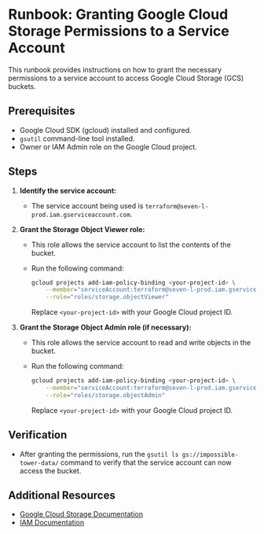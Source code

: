 # Runbook: Granting Google Cloud Storage Permissions to a Service Account

This runbook provides instructions on how to grant the necessary permissions to a service account to access Google Cloud Storage (GCS) buckets.

## Prerequisites

*   Google Cloud SDK (gcloud) installed and configured.
*   `gsutil` command-line tool installed.
*   Owner or IAM Admin role on the Google Cloud project.

## Steps

1.  **Identify the service account:**

    *   The service account being used is `terraform@seven-l-prod.iam.gserviceaccount.com`.

2.  **Grant the Storage Object Viewer role:**

    *   This role allows the service account to list the contents of the bucket.
    *   Run the following command:

        ```bash
        gcloud projects add-iam-policy-binding <your-project-id> \
            --member="serviceAccount:terraform@seven-l-prod.iam.gserviceaccount.com" \
            --role="roles/storage.objectViewer"
        ```

        Replace `<your-project-id>` with your Google Cloud project ID.

3.  **Grant the Storage Object Admin role (if necessary):**

    *   This role allows the service account to read and write objects in the bucket.
    *   Run the following command:

        ```bash
        gcloud projects add-iam-policy-binding <your-project-id> \
            --member="serviceAccount:terraform@seven-l-prod.iam.gserviceaccount.com" \
            --role="roles/storage.objectAdmin"
        ```

        Replace `<your-project-id>` with your Google Cloud project ID.

## Verification

*   After granting the permissions, run the `gsutil ls gs://impossible-tower-data/` command to verify that the service account can now access the bucket.

## Additional Resources

*   [Google Cloud Storage Documentation](https://cloud.google.com/storage/docs)
*   [IAM Documentation](https://cloud.google.com/iam/docs)